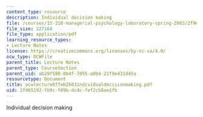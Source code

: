 ```yaml
---
content_type: resource
description: Individual decision making
file: /courses/15-310-managerial-psychology-laboratory-spring-2003/2f965192fb9cf89bdc4cfef2cb8ee1fb_ocwlecture07feb2603individualdecisionmaking.pdf
file_size: 227164
file_type: application/pdf
learning_resource_types:
- Lecture Notes
license: https://creativecommons.org/licenses/by-nc-sa/4.0/
ocw_type: OCWFile
parent_title: Lecture Notes
parent_type: CourseSection
parent_uid: ab29f590-0b4f-7d55-a0b4-21f9e431d45a
resourcetype: Document
title: ocwlecture07feb2603individualdecisionmaking.pdf
uid: 2f965192-fb9c-f89b-dc4c-fef2cb8ee1fb
---
```

Individual decision making
